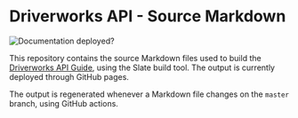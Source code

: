 # Driverworks API - Source Markdown

![Documentation deployed?][image-1]

This repository contains the source Markdown files used to build the [Driverworks API Guide][1], using the Slate build tool.
The output is currently deployed through GitHub pages.

The output is regenerated whenever a Markdown file changes on the `master` branch, using GitHub actions.

[1]: https://control4.github.io/docs-driverworks-api/#introduction

[image-1]: https://github.com/control4/docs-driverworks-api/workflows/Build%20and%20deploy/badge.svg

